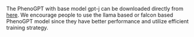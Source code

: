 The PhenoGPT with base model gpt-j can be downloaded directly from [here](https://www.dropbox.com/scl/fo/pyz0x5j96gfof8y1m1ua6/h?rlkey=mevgoi3xhazsamu8r13mji0r5&dl=0). We encourage people to use the llama based or falcon based PhenoGPT model since they have better performance and utilize efficient training strategy.
